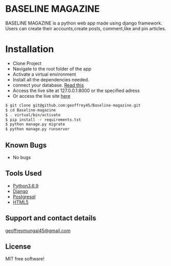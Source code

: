# BASELINE MAGAZINE

BASELINE MAGAZINE is a python web app made using django framework. Users can create their accounts,create posts, comment,like and pin articles. 

# Installation
* Clone Project
* Navigate to the root folder of the app
* Activate a virtual environment
* Install all the dependencies needed.
* connect your database. [Read this](https://docs.djangoproject.com/en/3.0/ref/databases/)
* Access the live site at 127.0.0.1:8000 or the specified adress
* Or access the live site [here](https://baselinemagazine.herokuapp.com/)

```sh
$ git clone git@github.com:geoffrey45/Baseline-magazine.git
$ cd Baseline-magazine
$ . virtual/bin/activate
$ pip install -r requirements.txt
$ python manage.py migrate
$ python manage.py runserver
```
## Known Bugs

* No bugs

## Tools Used
* [Python3.6.9](https://www.python.org/downloads/release/python-369/)
* [Django](https://www.djangoproject.com/)
* [Postgresql](https://www.postgresql.org/)
* [HTML5](https://html5.org/)

## Support and contact details

geoffreymungai45@gmail.com

License
----
MIT free software! 